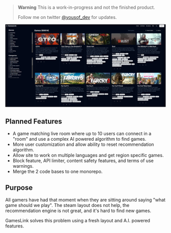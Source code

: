 > **Warning**
> This is a work-in-progress and not the finished product.
>
> Follow me on twitter [@yousof_dev](https://twitter.com/yousof_dev) for updates.

![alt text](./next-app/public/hero_image.png)

## Planned Features

-   A game matching live room where up to 10 users can connect in a "room" and use a complex AI powered algorithm to find games.
-   More user customization and allow ability to reset recommendation algorithm.
-   Allow site to work on multiple languages and get region specific games.
-   Block feature, API limiter, content safety features, and terms of use warnings.
-   Merge the 2 code bases to one monorepo.

## Purpose

All gamers have had that moment when they are sitting around saying "what game should we play". The steam layout does not help, the recommendation engine is not great, and it's hard to find new games.

GamesLink solves this problem using a fresh layout and A.I. powered features.